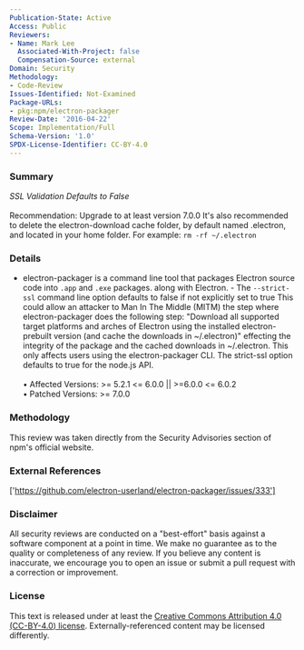 ```yaml
---
Publication-State: Active
Access: Public
Reviewers:
- Name: Mark Lee
  Associated-With-Project: false
  Compensation-Source: external
Domain: Security
Methodology:
- Code-Review
Issues-Identified: Not-Examined
Package-URLs:
- pkg:npm/electron-packager
Review-Date: '2016-04-22'
Scope: Implementation/Full
Schema-Version: '1.0'
SPDX-License-Identifier: CC-BY-4.0
---
```

### Summary
*SSL Validation Defaults to False*<br><br>Recommendation: Upgrade to at least version 7.0.0  It's also recommended to delete the electron-download cache folder, by default named .electron, and located in your home folder. For example:  ``` rm -rf ~/.electron ```
### Details
- electron-packager is a command line tool that packages Electron source code into `.app` and `.exe` packages. along with Electron. - The `--strict-ssl` command line option defaults to false if not explicitly set to true  This could allow an attacker to Man In The Middle (MITM) the step where electron-packager does the following step: "Download all supported target platforms and arches of Electron using the installed electron-prebuilt version (and cache the downloads in ~/.electron)" effecting the integrity of the package and the cached downloads in ~/.electron.  This only affects users using the electron-packager CLI. The strict-ssl option defaults to true for the node.js API.
<br><br>• Affected Versions: >= 5.2.1 <= 6.0.0 || >=6.0.0 <= 6.0.2
<br>• Patched Versions: >= 7.0.0
### Methodology
This review was taken directly from the Security Advisories section of npm's official website.
### External References
['https://github.com/electron-userland/electron-packager/issues/333']
### Disclaimer
All security reviews are conducted on a "best-effort" basis against a software component at a point in time. We make no guarantee as to the quality or completeness of any review. If you believe any content is inaccurate, we encourage you to open an issue or submit a pull request with a correction or improvement.
### License
This text is released under at least the [Creative Commons Attribution 4.0 (CC-BY-4.0) license](https://creativecommons.org/licenses/by/4.0/legalcode.txt). Externally-referenced content may be licensed differently.
